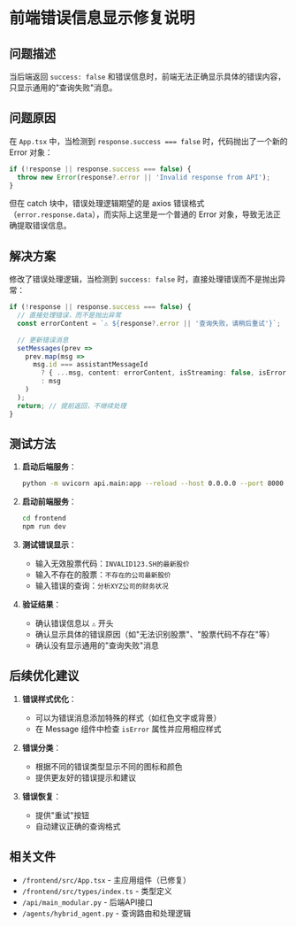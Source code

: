 # 前端错误信息显示修复说明

## 问题描述

当后端返回 `success: false` 和错误信息时，前端无法正确显示具体的错误内容，只显示通用的"查询失败"消息。

## 问题原因

在 `App.tsx` 中，当检测到 `response.success === false` 时，代码抛出了一个新的 Error 对象：

```typescript
if (!response || response.success === false) {
  throw new Error(response?.error || 'Invalid response from API');
}
```

但在 catch 块中，错误处理逻辑期望的是 axios 错误格式（`error.response.data`），而实际上这里是一个普通的 Error 对象，导致无法正确提取错误信息。

## 解决方案

修改了错误处理逻辑，当检测到 `success: false` 时，直接处理错误而不是抛出异常：

```typescript
if (!response || response.success === false) {
  // 直接处理错误，而不是抛出异常
  const errorContent = `⚠️ ${response?.error || '查询失败，请稍后重试'}`;
  
  // 更新错误消息
  setMessages(prev => 
    prev.map(msg => 
      msg.id === assistantMessageId 
        ? { ...msg, content: errorContent, isStreaming: false, isError: true }
        : msg
    )
  );
  return; // 提前返回，不继续处理
}
```

## 测试方法

1. **启动后端服务**：
   ```bash
   python -m uvicorn api.main:app --reload --host 0.0.0.0 --port 8000
   ```

2. **启动前端服务**：
   ```bash
   cd frontend
   npm run dev
   ```

3. **测试错误显示**：
   - 输入无效股票代码：`INVALID123.SH的最新股价`
   - 输入不存在的股票：`不存在的公司最新股价`
   - 输入错误的查询：`分析XYZ公司的财务状况`

4. **验证结果**：
   - 确认错误信息以 `⚠️` 开头
   - 确认显示具体的错误原因（如"无法识别股票"、"股票代码不存在"等）
   - 确认没有显示通用的"查询失败"消息

## 后续优化建议

1. **错误样式优化**：
   - 可以为错误消息添加特殊的样式（如红色文字或背景）
   - 在 Message 组件中检查 `isError` 属性并应用相应样式

2. **错误分类**：
   - 根据不同的错误类型显示不同的图标和颜色
   - 提供更友好的错误提示和建议

3. **错误恢复**：
   - 提供"重试"按钮
   - 自动建议正确的查询格式

## 相关文件

- `/frontend/src/App.tsx` - 主应用组件（已修复）
- `/frontend/src/types/index.ts` - 类型定义
- `/api/main_modular.py` - 后端API接口
- `/agents/hybrid_agent.py` - 查询路由和处理逻辑